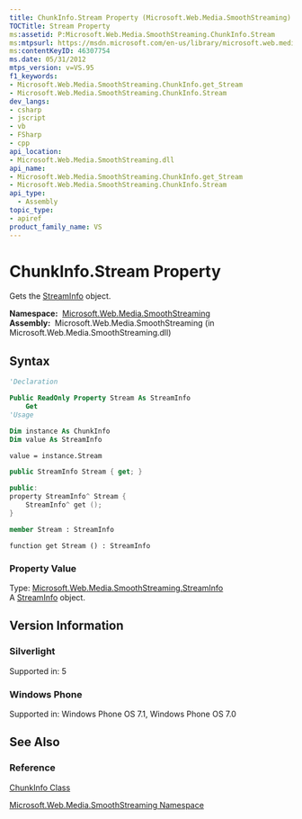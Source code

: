 ```yaml
---
title: ChunkInfo.Stream Property (Microsoft.Web.Media.SmoothStreaming)
TOCTitle: Stream Property
ms:assetid: P:Microsoft.Web.Media.SmoothStreaming.ChunkInfo.Stream
ms:mtpsurl: https://msdn.microsoft.com/en-us/library/microsoft.web.media.smoothstreaming.chunkinfo.stream(v=VS.95)
ms:contentKeyID: 46307754
ms.date: 05/31/2012
mtps_version: v=VS.95
f1_keywords:
- Microsoft.Web.Media.SmoothStreaming.ChunkInfo.get_Stream
- Microsoft.Web.Media.SmoothStreaming.ChunkInfo.Stream
dev_langs:
- csharp
- jscript
- vb
- FSharp
- cpp
api_location:
- Microsoft.Web.Media.SmoothStreaming.dll
api_name:
- Microsoft.Web.Media.SmoothStreaming.ChunkInfo.get_Stream
- Microsoft.Web.Media.SmoothStreaming.ChunkInfo.Stream
api_type:
  - Assembly
topic_type:
- apiref
product_family_name: VS
---
```


# ChunkInfo.Stream Property

Gets the [StreamInfo](streaminfo-class-microsoft-web-media-smoothstreaming_1.md) object.

**Namespace:**  [Microsoft.Web.Media.SmoothStreaming](microsoft-web-media-smoothstreaming-namespace_1.md)  
**Assembly:**  Microsoft.Web.Media.SmoothStreaming (in Microsoft.Web.Media.SmoothStreaming.dll)

## Syntax

```vb
'Declaration

Public ReadOnly Property Stream As StreamInfo
    Get
'Usage

Dim instance As ChunkInfo
Dim value As StreamInfo

value = instance.Stream
```

```csharp
public StreamInfo Stream { get; }
```

```cpp
public:
property StreamInfo^ Stream {
    StreamInfo^ get ();
}
```

``` fsharp
member Stream : StreamInfo
```

```jscript
function get Stream () : StreamInfo
```

### Property Value

Type: [Microsoft.Web.Media.SmoothStreaming.StreamInfo](streaminfo-class-microsoft-web-media-smoothstreaming_1.md)  
A [StreamInfo](streaminfo-class-microsoft-web-media-smoothstreaming_1.md) object.

## Version Information

### Silverlight

Supported in: 5  

### Windows Phone

Supported in: Windows Phone OS 7.1, Windows Phone OS 7.0  

## See Also

### Reference

[ChunkInfo Class](chunkinfo-class-microsoft-web-media-smoothstreaming_1.md)

[Microsoft.Web.Media.SmoothStreaming Namespace](microsoft-web-media-smoothstreaming-namespace_1.md)

